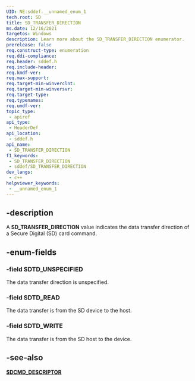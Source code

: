 ```yaml
---
UID: NE:sddef.__unnamed_enum_1
tech.root: SD
title: SD_TRANSFER_DIRECTION
ms.date: 12/16/2021
targetos: Windows
description: Learn more about the SD_TRANSFER_DIRECTION enumerator.
prerelease: false
req.construct-type: enumeration
req.ddi-compliance: 
req.header: sddef.h
req.include-header: 
req.kmdf-ver: 
req.max-support: 
req.target-min-winverclnt: 
req.target-min-winversvr: 
req.target-type: 
req.typenames: 
req.umdf-ver: 
topic_type:
 - apiref
api_type:
 - HeaderDef
api_location:
 - sddef.h
api_name:
 - SD_TRANSFER_DIRECTION
f1_keywords:
 - SD_TRANSFER_DIRECTION
 - sddef/SD_TRANSFER_DIRECTION
dev_langs:
 - c++
helpviewer_keywords:
 - __unnamed_enum_1
---
```


## -description

A **SD_TRANSFER_DIRECTION** value indicates the data transfer direction of a Secure Digital (SD) card command.

## -enum-fields

### -field SDTD_UNSPECIFIED

The data transfer direction is unspecified.

### -field SDTD_READ

The data transfer is from the SD device to the host.

### -field SDTD_WRITE

The data transfer is from the SD host to the device.

## -see-also

[**SDCMD_DESCRIPTOR**](ns-sddef-_sdcmd_descriptor.md)
